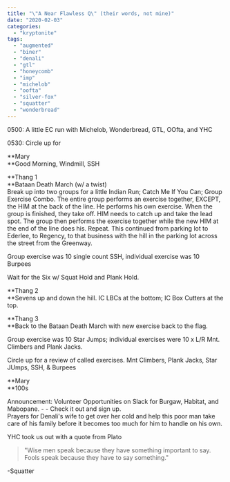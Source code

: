 ```yaml
---
title: "\"A Near Flawless Q\" (their words, not mine)"
date: "2020-02-03"
categories: 
  - "kryptonite"
tags: 
  - "augmented"
  - "biner"
  - "denali"
  - "gtl"
  - "honeycomb"
  - "imp"
  - "michelob"
  - "oofta"
  - "silver-fox"
  - "squatter"
  - "wonderbread"
---
```


0500: A little EC run with Michelob, Wonderbread, GTL, OOfta, and YHC

0530: Circle up for

**Mary  
**Good Morning, Windmill, SSH

**Thang 1  
**Bataan Death March (w/ a twist)  
Break up into two groups for a little Indian Run; Catch Me If You Can; Group Exercise Combo. The entire group performs an exercise together, EXCEPT, the HIM at the back of the line. He performs his own exercise. When the group is finished, they take off. HIM needs to catch up and take the lead spot. The group then performs the exercise together while the new HIM at the end of the line does his. Repeat. This continued from parking lot to Ederlee, to Regency, to that business with the hill in the parking lot across the street from the Greenway.

Group exercise was 10 single count SSH, individual exercise was 10 Burpees

Wait for the Six w/ Squat Hold and Plank Hold.

**Thang 2  
**Sevens up and down the hill. IC LBCs at the bottom; IC Box Cutters at the top.

**Thang 3  
**Back to the Bataan Death March with new exercise back to the flag.

Group exercise was 10 Star Jumps; individual exercises were 10 x L/R Mnt. Climbers and Plank Jacks.

Circle up for a review of called exercises. Mnt Climbers, Plank Jacks, Star JUmps, SSH, & Burpees

**Mary  
**100s

Announcement: Volunteer Opportunities on Slack for Burgaw, Habitat, and Mabopane. - - Check it out and sign up.  
Prayers for Denali's wife to get over her cold and help this poor man take care of his family before it becomes too much for him to handle on his own.

YHC took us out with a quote from Plato

> "Wise men speak because they have something important to say. Fools speak because they have to say something."

\-Squatter

